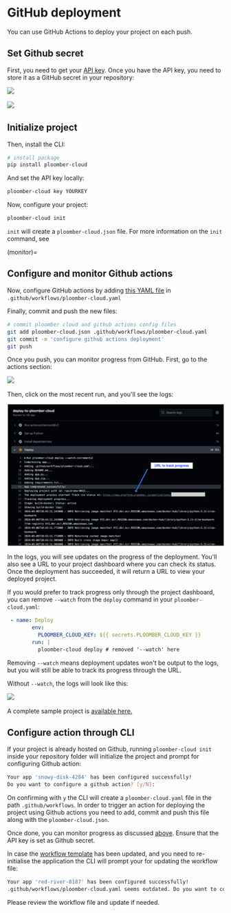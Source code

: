 # GitHub deployment

You can use GitHub Actions to deploy your project on each push.

## Set Github secret

First, you need to get your [API key](../quickstart/apikey.md). Once you have the API
key, you need to store it as a GitHub secret in your repository:

![](../static/github/add-secret.png)

![](../static/github/set-secret.png)


## Initialize project

Then, install the CLI:

```sh
# install package
pip install ploomber-cloud
```

And set the API key locally:

```sh
ploomber-cloud key YOURKEY
```

Now, configure your project:

```sh
ploomber-cloud init
```

`init` will create a `ploomber-cloud.json` file. For more information on the `init` command, see [](../user-guide/cli.md)

(monitor)=
## Configure and monitor Github actions

Now, configure GitHub actions by adding [this YAML file](https://github.com/edublancas/cloud-template/blob/main/.github/workflows/ploomber-cloud.yaml) in `.github/workflows/ploomber-cloud.yaml`

Finally, commit and push the new files:

```sh
# commit ploomber cloud and github actions config files
git add ploomber-cloud.json .github/workflows/ploomber-cloud.yaml
git commit -m 'configure github actions deployment'
git push
```

Once you push, you can monitor progress from GitHub. First, go to the actions section:

![](../static/github/see-actions.png)

Then, click on the most recent run, and you'll see the logs:

![](../static/github/logs-watch.png)

In the logs, you will see updates on the progress of the deployment. You'll also see a URL to your project dashboard where you can check its status.
Once the deployment has succeeded, it will return a URL to view your deployed project.

If you would prefer to track progress only through the project dashboard, you can remove `--watch` from the `deploy` command in your `ploomber-cloud.yaml`:

```yaml
 - name: Deploy
        env:
          PLOOMBER_CLOUD_KEY: ${{ secrets.PLOOMBER_CLOUD_KEY }}
        run: |
          ploomber-cloud deploy # removed '--watch' here
```

Removing `--watch` means deployment updates won't be output to the logs, but you will still be able to track its progress through the URL.

Without `--watch`, the logs will look like this:

![](../static/github/logs.png)

A complete sample project is [available here.](https://github.com/edublancas/cloud-template)

## Configure action through CLI

If your project is already hosted on Github, running `ploomber-cloud init` inside your repository folder will initialize
the project and prompt for configuring Github action:

```bash
Your app 'snowy-disk-4284' has been configured successfully!
Do you want to configure a github action? [y/N]: 
```

On confirming with `y` the CLI will create a `ploomber-cloud.yaml` file in the path `.github/workflows`.
In order to trigger an action for deploying the project using Github actions you need to add, commit and push this file along with the `ploomber-cloud.json`.

Once done, you can monitor progress as discussed [above](monitor). Ensure that the API key is set as Github secret.

In case the [workflow template](https://github.com/edublancas/cloud-template/blob/main/.github/workflows/ploomber-cloud.yaml) has been updated, and you need to re-initialise the application the CLI will prompt your for updating the workflow file:

```bash
Your app 'red-river-8187' has been configured successfully!
.github/workflows/ploomber-cloud.yaml seems outdated. Do you want to configure a github action? [y/N]:
```

Please review the workflow file and update if needed.